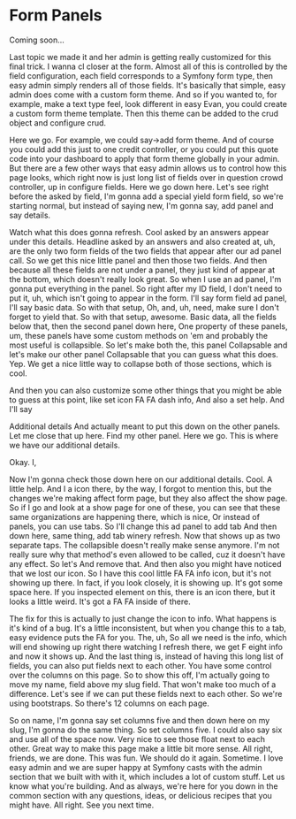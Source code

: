 # Form Panels

Coming soon...

Last topic we made it and her admin is getting really customized for this final
trick. I wanna cl closer at the form. Almost all of this is controlled by the field
configuration, each field corresponds to a Symfony form type, then easy admin simply
renders all of those fields. It's basically that simple, easy admin does come with a
custom form theme. And so if you wanted to, for example, make a text type feel, look
different in easy Evan, you could create a custom form theme template. Then this
theme can be added to the crud object and configure crud.

Here we go. For example, we could say->add form theme. And of course you could add
this just to one credit controller, or you could put this quote code into your
dashboard to apply that form theme globally in your admin. But there are a few other
ways that easy admin allows us to control how this page looks, which right now is
just long list of fields over in question crowd controller, up in configure fields.
Here we go down here. Let's see <affirmative> right before the asked by field, I'm
gonna add a special yield form field, so we're starting normal, but instead of saying
new, I'm gonna say, add panel and say details.

Watch what this does gonna refresh. Cool asked by an answers appear under this
details. Headline asked by an answers and also created at, uh, are the only two form
fields of the two fields that appear after our ad panel call. So we get this nice
little panel and then those two fields. And then because all these fields are not
under a panel, they just kind of appear at the bottom, which doesn't really look
great. So when I use an ad panel, I'm gonna put everything in the panel. So right
after my ID field, I don't need to put it, uh, which isn't going to appear in the
form. I'll say form field ad panel, I'll say basic data. So with that setup, Oh, and,
uh, need, make sure I don't forget to yield that. So with that setup, awesome. Basic
data, all the fields below that, then the second panel down here, One property of
these panels, um, these panels have some custom methods on 'em and probably the most
useful is collapsible. So let's make both the, this panel Collapsable and let's make
our other panel Collapsable that you can guess what this does. Yep. We get a nice
little way to collapse both of those sections, which is cool.

And then you can also customize some other things that you might be able to guess at
this point, like set icon FA FA dash info, And also a set help. And I'll say

<affirmative>

Additional details And actually meant to put this down on the other panels. Let me
close that up here. Find my other panel. Here we go. This is where we have our
additional details.

Okay. I,

Now I'm gonna check those down here on our additional details. Cool. A little help.
And I a icon there, by the way, I forgot to mention this, but the changes we're
making affect form page, but they also affect the show page. So if I go and look at a
show page for one of these, you can see that these same organizations are happening
there, which is nice, Or instead of panels, you can use tabs. So I'll change this ad
panel to add tab And then down here, same thing, add tab winery refresh. Now that
shows up as two separate taps. The collapsible doesn't really make sense anymore. I'm
not really sure why that method's even allowed to be called, cuz it doesn't have any
effect. So let's And remove that. And then also you might have noticed that we lost
our icon. So I have this cool little FA FA info icon, but it's not showing up there.
In fact, if you look closely, it is showing up. It's got some space here. If you
inspected element on this, there is an icon there, but it looks a little weird. It's
got a FA FA inside of there.

The fix for this is actually to just change the icon to info. What happens is it's
kind of a bug. It's a little inconsistent, but when you change this to a tab, easy
evidence puts the FA for you. The, uh, So all we need is the info, which will end
showing up right there watching I refresh there, we get F eight info and now it shows
up. And the last thing is, instead of having this long list of fields, you can also
put fields next to each other. You have some control over the columns on this page.
So to show this off, I'm actually going to move my name, field above my slug field.
That won't make too much of a difference. Let's see if we can put these fields next
to each other. So we're using bootstraps. So there's 12 columns on each page.

So on name, I'm gonna say set columns five and then down here on my slug, I'm gonna
do the same thing. So set columns five. I could also say six and use all of the space
now. Very nice to see those float next to each other. Great way to make this page
make a little bit more sense. All right, friends, we are done. This was fun. We
should do it again. Sometime. I love easy admin and we are super happy at Symfony
casts with the admin section that we built with with it, which includes a lot of
custom stuff. Let us know what you're building. And as always, we're here for you
down in the common section with any questions, ideas, or delicious recipes that you
might have. All right. See you next time.

